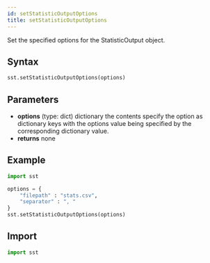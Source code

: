 ```yaml
---
id: setStatisticOutputOptions
title: setStatisticOutputOptions
---
```


<!---
SAND2022-6843 O
Source: sst-documentation/manuals/python
--->

Set the specified options for the StatisticOutput object.

## Syntax
```python
sst.setStatisticOutputOptions(options)
```

## Parameters
* **options** (type: dict) dictionary the contents specify the option as dictionary keys with the options value being specified by the corresponding dictionary value. 
* **returns** none

## Example

```python
import sst

options = {
    "filepath" : "stats.csv",
    "separator" : ", "
}
sst.setStatisticOutputOptions(options)
```

## Import
```python
import sst
```
